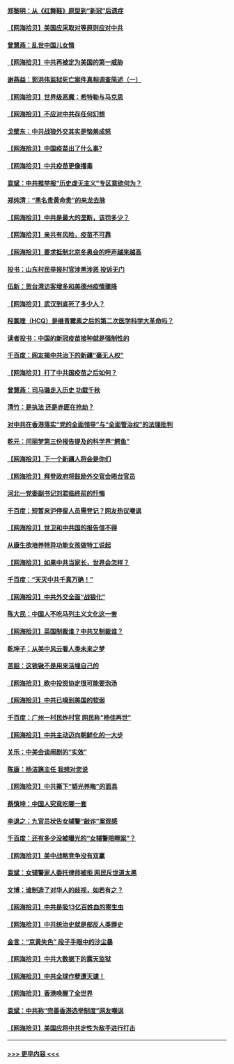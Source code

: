 #### [郑黎明：从《红舞鞋》原型到“新冠”后遗症](../pages/nsc993/n12890469.md?t=04200901) 
#### [【网海拾贝】美国应采取对等原则应对中共](../pages/nsc993/n12889176.md?t=04200901) 
#### [曾慧燕：乱世中国儿女情](../pages/nsc993/n12887931.md?t=04200901) 
#### [【网海拾贝】中共再被定为美国的第一威胁](../pages/nsc993/n12887580.md?t=04200901) 
#### [谢燕益：郭洪伟监狱死亡案件真相调查简述（一）](../pages/nsc993/n12885648.md?t=04200901) 
#### [【网海拾贝】世界级恶魔：希特勒与马克思](../pages/nsc993/n12884062.md?t=04200901) 
#### [【网海拾贝】不应对中共存任何幻想](../pages/nsc993/n12881460.md?t=04200901) 
#### [戈壁东：中共战狼外交其实是恼羞成怒](../pages/nsc993/n12880392.md?t=04200901) 
#### [【网海拾贝】中国疫苗出了什么事?](../pages/nsc993/n12879124.md?t=04200901) 
#### [【网海拾贝】中共疫苗更像播毒](../pages/nsc993/n12876631.md?t=04200901) 
#### [袁斌：中共推举报“历史虚无主义”专区意欲何为？](../pages/nsc993/n12876530.md?t=04200901) 
#### [郑纯清：“黑名贵黄命贵”的来龙去脉](../pages/nsc993/n12875589.md?t=04200901) 
#### [【网海拾贝】中共是最大的垄断，该罚多少？](../pages/nsc993/n12874006.md?t=04200901) 
#### [【网海拾贝】亲共有风险，疫苗不可靠](../pages/nsc993/n12872224.md?t=04200901) 
#### [【网海拾贝】要求抵制北京冬奥会的呼声越来越高](../pages/nsc993/n12868962.md?t=04200901) 
#### [投书：山东村民举报村官涉黑涉恶 投诉无门](../pages/nsc993/n12869726.md?t=04200901) 
#### [伍新：贺台湾访客增多和美德州疫情骤降](../pages/nsc993/n12865651.md?t=04200901) 
#### [【网海拾贝】武汉到底死了多少人？](../pages/nsc993/n12863707.md?t=04200901) 
#### [羟氯喹（HCQ）是继青霉素之后的第二次医学科学大革命吗？](../pages/nsc993/n12638564.md?t=04200901) 
#### [读者投书：中国的新冠疫苗接种就是强制性的](../pages/nsc993/n12859932.md?t=04200901) 
#### [千百度：网友揭中共治下的新疆“毫无人权”](../pages/nsc993/n12858385.md?t=04200901) 
#### [【网海拾贝】打了中共国疫苗之后如何？](../pages/nsc993/n12857866.md?t=04200901) 
#### [曾慧燕：司马璐走入历史 功载千秋](../pages/nsc993/n12856996.md?t=04200901) 
#### [清竹：是执法 还是赤匪在抢劫？](../pages/nsc993/n12856952.md?t=04200901) 
#### [对中共在香港落实“党的全面领导”与“全面管治权”的法理批判](../pages/nsc993/n12856929.md?t=04200901) 
#### [乾元：闫丽梦第三份报告提及的科学界“鳄鱼”](../pages/nsc993/n12855985.md?t=04200901) 
#### [【网海拾贝】下一个新疆人将会是你们](../pages/nsc993/n12855864.md?t=04200901) 
#### [【网海拾贝】拜登政府将鼓励外交官会晤台官员](../pages/nsc993/n12853615.md?t=04200901) 
#### [河北一党委副书记刘君临终前的忏悔](../pages/nsc993/n12849420.md?t=04200901) 
#### [千百度：短暂来沪停留人员需登记？网友热议嘲讽](../pages/nsc993/n12853497.md?t=04200901) 
#### [【网海拾贝】世卫和中共国的报告信不得](../pages/nsc993/n12850902.md?t=04200901) 
#### [从康生欲培养特异功能女孩做特工说起](../pages/nsc993/n12849289.md?t=04200901) 
#### [【网海拾贝】如果中共当家长，世界会怎样？](../pages/nsc993/n12848436.md?t=04200901) 
#### [千百度：“天灭中共千真万确！”](../pages/nsc993/n12845659.md?t=04200901) 
#### [【网海拾贝】中共外交全面“战狼化”](../pages/nsc993/n12845607.md?t=04200901) 
#### [陈大民：中国人不吃马列主义文化这一套](../pages/nsc993/n12842496.md?t=04200901) 
#### [【网海拾贝】英国制裁谁？中共又制裁谁？](../pages/nsc993/n12840909.md?t=04200901) 
#### [乾坤子：从美中风云看人类未来之梦](../pages/nsc993/n12840590.md?t=04200901) 
#### [苦胆：这铁锹不是用来活埋自己的](../pages/nsc993/n12839512.md?t=04200901) 
#### [【网海拾贝】欧中投资协定很可能要泡汤](../pages/nsc993/n12835122.md?t=04200901) 
#### [【网海拾贝】中共已嗅到美国的软弱](../pages/nsc993/n12832411.md?t=04200901) 
#### [千百度：广州一村民炸村官 网民称“杨佳再世”](../pages/nsc993/n12832380.md?t=04200901) 
#### [【网海拾贝】中共主动迈向朝鲜化的一大步](../pages/nsc993/n12829887.md?t=04200901) 
#### [关乐：中美会谈闹剧的“实效”](../pages/nsc993/n12826698.md?t=04200901) 
#### [陈康：杨洁篪主任  我想对您说](../pages/nsc993/n12826609.md?t=04200901) 
#### [【网海拾贝】中共撕下“韬光养晦”的面具](../pages/nsc993/n12826459.md?t=04200901) 
#### [蔡慎坤：中国人究竟吃哪一套](../pages/nsc993/n12826010.md?t=04200901) 
#### [李退之：九官员状告女辅警“敲诈”案观感](../pages/nsc993/n12823984.md?t=04200901) 
#### [千百度：还有多少没被曝光的“女辅警陪睡案”？](../pages/nsc993/n12822136.md?t=04200901) 
#### [【网海拾贝】美中战略竞争没有双赢](../pages/nsc993/n12822105.md?t=04200901) 
#### [袁斌：女辅警家人委托律师被拒 网民斥世道太黑](../pages/nsc993/n12822004.md?t=04200901) 
#### [文博：谁制造了对华人的歧视，如若有之？](../pages/nsc993/n12821635.md?t=04200901) 
#### [【网海拾贝】中共是吸13亿百姓血的寄生虫](../pages/nsc993/n12819191.md?t=04200901) 
#### [【网海拾贝】中共统治史就是部反人类罪史](../pages/nsc993/n12816738.md?t=04200901) 
#### [金言：“京黄失色” 段子手眼中的沙尘暴](../pages/nsc993/n12815700.md?t=04200901) 
#### [【网海拾贝】中共大数据下的露天监狱](../pages/nsc993/n12811075.md?t=04200901) 
#### [【网海拾贝】中共全球作孽遭天谴！](../pages/nsc993/n12810258.md?t=04200901) 
#### [【网海拾贝】香港唤醒了全世界](../pages/nsc993/n12809100.md?t=04200901) 
#### [袁斌：中共称“完善香港选举制度”网友嘲讽](../pages/nsc993/n12808994.md?t=04200901) 
#### [【网海拾贝】美国应将中共定性为敌手进行打击](../pages/nsc993/n12806870.md?t=04200901) 

----
#### [ >>> 更早内容 <<< ](../indexes/nsc993-earlier.md)

